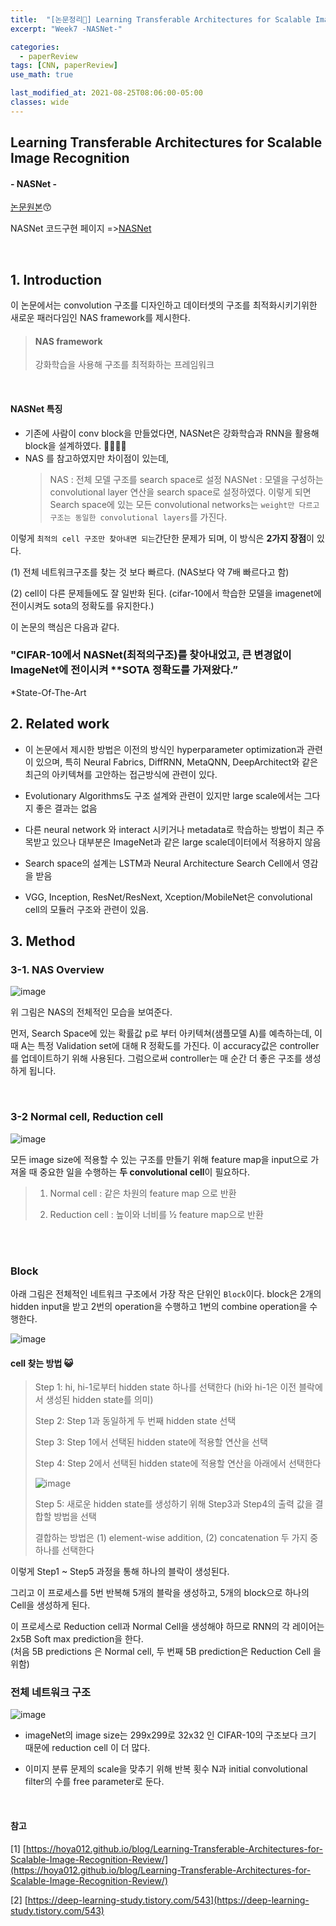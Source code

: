```yaml
---
title:  "[논문정리📃] Learning Transferable Architectures for Scalable Image Recognition"
excerpt: "Week7 -NASNet-"

categories:
  - paperReview
tags: [CNN, paperReview]
use_math: true

last_modified_at: 2021-08-25T08:06:00-05:00
classes: wide
---
```


## Learning Transferable Architectures for Scalable Image Recognition
#### - NASNet - 

[논문원본](https://arxiv.org/pdf/1707.07012.pdf)😙

NASNet 코드구현 페이지 =>[NASNet](   )

<br>

## 1. Introduction

이 논문에서는 convolution 구조를 디자인하고 데이터셋의 구조를 최적화시키기위한 새로운 패러다임인 NAS framework를 제시한다. 

> #### NAS framework
> 
> 강화학습을 사용해 구조를 최적화하는 프레임워크

<br>

#### NASNet 특징

- 기존에 사람이 conv block을 만들었다면, NASNet은 강화학습과 RNN을 활용해 block을 설계하였다. 🙌🏻🙌🏻 
- NAS 를 참고하였지만 차이점이 있는데, 
  > NAS : 전체 모델 구조를 search space로 설정
  > NASNet : 모델을 구성하는 convolutional layer 연산을 search space로 설정하였다. 이렇게 되면  Search space에 있는 모든 convolutional networks는 `weight만 다르고 구조는 동일한 convolutional layers`를 가진다.



이렇게 `최적의 cell 구조만 찾아내면 되는`간단한 문제가 되며, 이 방식은 **2가지 장점**이 있다.

(1) 전체 네트워크구조를 찾는 것 보다 빠르다. (NAS보다 약 7배 빠르다고 함)

(2) cell이 다른 문제들에도 잘 일반화 된다. (cifar-10에서 학습한 모델을 imagenet에 전이시켜도 sota의 정확도를 유지한다.)

이 논문의 핵심은 다음과 같다.

### "CIFAR-10에서 NASNet(최적의구조)를 찾아내었고, 큰 변경없이 ImageNet에 전이시켜 **SOTA 정확도를 가져왔다.”

*State-Of-The-Art


## 2. Related work

- 이 논문에서 제시한 방법은 이전의 방식인 hyperparameter optimization과 관련이 있으며, 특히 Neural Fabrics, DiffRNN, MetaQNN, DeepArchitect와 같은 최근의 아키텍쳐를 고안하는 접근방식에 관련이 있다.

- Evolutionary Algorithms도 구조 설계와 관련이 있지만 large scale에서는 그다지 좋은 결과는 없음

- 다른 neural network 와 interact 시키거나 metadata로 학습하는 방법이 최근 주목받고 있으나 대부분은 ImageNet과 같은 large scale데이터에서 적용하지 않음

- Search space의 설계는 LSTM과 Neural Architecture Search Cell에서 영감을 받음

- VGG, Inception, ResNet/ResNext, Xception/MobileNet은 convolutional cell의 모듈러 구조와 관련이 있음.

## 3. Method

### 3-1. NAS Overview

![image](https://user-images.githubusercontent.com/53431568/130793437-1c1c3fa9-47b8-4946-a60b-cbee16d80199.png)

위 그림은 NAS의 전체적인 모습을 보여준다. 

먼저, Search Space에 있는 확률값 p로 부터 아키텍쳐(샘플모델 A)를 예측하는데, 이때 A는 특정 Validation set에 대해 R 정확도를 가진다. 이 accuracy값은 controller를 업데이트하기 위해 사용된다. 그럼으로써 controller는 매 순간 더 좋은 구조를 생성하게 됩니다. 


<br>

### 3-2 Normal cell, Reduction cell

![image](https://user-images.githubusercontent.com/53431568/130793639-945881ee-b267-49b3-8f7b-d20cceeba764.png)

모든  image size에 적용할 수 있는 구조를 만들기 위해 feature map을 input으로 가져올 때 중요한 일을 수행하는 **두 convolutional cell**이 필요하다.

> 1) Normal cell : 같은 차원의 feature map 으로 반환
> 
> 2) Reduction cell : 높이와 너비를 ½ feature map으로 반환

<br>

 <br>
 
### Block

아래 그림은 전체적인 네트워크 구조에서 가장 작은 단위인 `Block`이다. block은 2개의 hidden input을 받고 2번의 operation을 수행하고 1번의 combine operation을 수행한다. 

![image](https://user-images.githubusercontent.com/53431568/132277508-d06d42f6-b6c4-4760-ab17-d8490f5eec10.png)

#### cell 찾는 방법 😺

> Step 1: hi, hi-1로부터 hidden state 하나를 선택한다 (hi와 hi-1은 이전 블락에서 생성된 hidden state를 의미)
> 
> Step 2: Step 1과 동일하게 두 번째 hidden state 선택
> 
> Step 3: Step 1에서 선택된 hidden state에 적용할 연산을 선택
> 
> Step 4: Step 2에서 선택된 hidden state에 적용할 연산을 아래에서 선택한다 
> 
> ![image](https://user-images.githubusercontent.com/53431568/130793765-ef28cd8c-160b-41cb-8d3c-5b804e551081.png)
> 
> Step 5: 새로운 hidden state를 생성하기 위해 Step3과 Step4의 출력 값을 결합할 방법을 선택
> 
> 결합하는 방법은 (1) element-wise addition, (2) concatenation 두 가지 중 하나를 선택한다
 
 
이렇게 Step1 ~ Step5 과정을 통해 하나의 블락이 생성된다. 

그리고 이 프로세스를 5번 반복해 5개의 블락을 생성하고, 5개의 block으로 하나의 Cell을 생성하게 된다.

이 프로세스로 Reduction cell과 Normal Cell을 생성해야 하므로 RNN의 각 레이어는 2x5B Soft max prediction을 한다.  
(처음 5B predictions 은 Normal cell, 두 번째 5B prediction은 Reduction Cell 을 위함)


### 전체 네트워크 구조

![image](https://user-images.githubusercontent.com/53431568/130793650-2ab6f0f4-4347-42eb-bca6-9697be82e40e.png)

- imageNet의 image size는 299x299로 32x32 인 CIFAR-10의 구조보다 크기 때문에 reduction cell 이 더 많다.

- 이미지 분류 문제의 scale을 맞추기 위해 반복 횟수 N과 initial convolutional filter의 수를 free parameter로 둔다.



<br>

#### 참고

[1] [https://hoya012.github.io/blog/Learning-Transferable-Architectures-for-Scalable-Image-Recognition-Review/](https://hoya012.github.io/blog/Learning-Transferable-Architectures-for-Scalable-Image-Recognition-Review/)

[2] [https://deep-learning-study.tistory.com/543](https://deep-learning-study.tistory.com/543)


 
